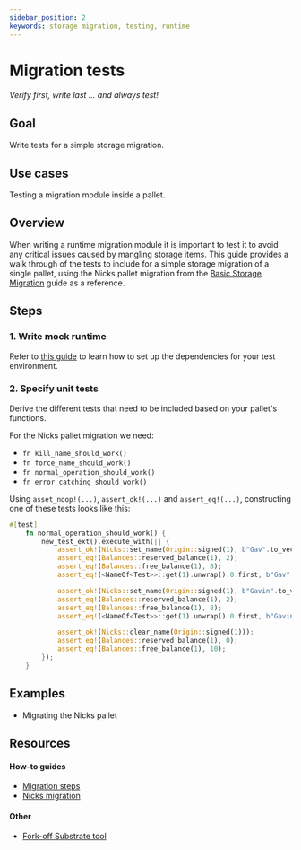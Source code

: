 ```yaml
---
sidebar_position: 2
keywords: storage migration, testing, runtime
---
```


# Migration tests

_Verify first, write last ... and always test!_

## Goal

Write tests for a simple storage migration.

## Use cases

Testing a migration module inside a pallet.

## Overview

When writing a runtime migration module it is important to test it to avoid any critical issues caused by mangling storage items. This
guide provides a walk through of the tests to include for a simple storage migration of a single pallet, using the Nicks pallet
migration from the [Basic Storage Migration](./nicks-migration) guide as a reference.

## Steps

### 1. Write mock runtime

Refer to [this guide](../testing/basic-pallet-testing) to learn how to set up the dependencies for your test environment.

### 2. Specify unit tests

Derive the different tests that need to be included based on your pallet's functions.

For the Nicks pallet migration we need:

- `fn kill_name_should_work()`
- `fn force_name_should_work()`
- `fn normal_operation_should_work()`
- `fn error_catching_should_work()`

Using `asset_noop!(...)`, `assert_ok!(...)` and `assert_eq!(...)`, constructing one of these tests looks like this:

```rust
#[test]
	fn normal_operation_should_work() {
		new_test_ext().execute_with(|| {
			assert_ok!(Nicks::set_name(Origin::signed(1), b"Gav".to_vec(), None));
			assert_eq!(Balances::reserved_balance(1), 2);
			assert_eq!(Balances::free_balance(1), 8);
			assert_eq!(<NameOf<Test>>::get(1).unwrap().0.first, b"Gav".to_vec());

			assert_ok!(Nicks::set_name(Origin::signed(1), b"Gavin".to_vec(), None));
			assert_eq!(Balances::reserved_balance(1), 2);
			assert_eq!(Balances::free_balance(1), 8);
			assert_eq!(<NameOf<Test>>::get(1).unwrap().0.first, b"Gavin".to_vec());

			assert_ok!(Nicks::clear_name(Origin::signed(1)));
			assert_eq!(Balances::reserved_balance(1), 0);
			assert_eq!(Balances::free_balance(1), 10);
		});
	}
```

## Examples

- Migrating the Nicks pallet

## Resources

#### How-to guides

- [Migration steps](/migration-steps-polkadotjs)
- [Nicks migration](/nicks-migration)

#### Other

- [Fork-off Substrate tool](https://github.com/maxsam4/fork-off-substrate)
